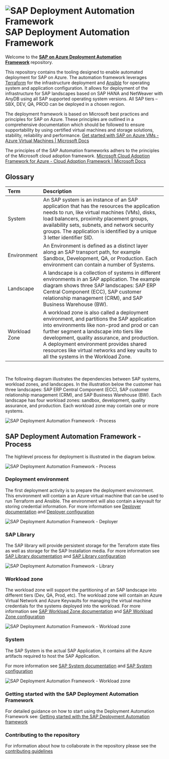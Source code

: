 # ![SAP Deployment Automation Framework](/documentation/SAP_Automation_on_Azure/assets/images/UnicornSAPBlack64x64.png) **SAP Deployment Automation Framework** #

Welcome to the [**SAP on Azure Deployment Automation Framework**](documentation/SAP_Automation_on_Azure/table_of_contents.md) repository.

This repository contains the tooling designed to enable automated deployment for SAP on Azure. The automation framework leverages [Terraform](https://www.terraform.io/) for the infrastructure deployment and [Ansible](https://www.ansible.com/) for operating system and application configuration. It allows for deployment of the infrastructure for SAP landscapes based on SAP HANA and NetWeaver with AnyDB using all SAP supported operating system versions. All SAP tiers – SBX, DEV, QA, PROD can be deployed in a chosen region.

The deployment framework is based on Microsoft best practices and principles for SAP on Azure. These principles are outlined in a comprehensive documentation which should be followed to ensure supportability by using certified virtual machines and storage solutions, stability, reliability and performance. [Get started with SAP on Azure VMs - Azure Virtual Machines | Microsoft Docs](https://docs.microsoft.com/azure/virtual-machines/workloads/sap/get-started)

The principles of the SAP Automation frameworks adhers to the principles of the Microsoft cloud adoption framework. [Microsoft Cloud Adoption Framework for Azure - Cloud Adoption Framework | Microsoft Docs](https://docs.microsoft.com/azure/cloud-adoption-framework/)

## Glossary ##

|Term           | Description|
| :-            | :-         |
|System         |An SAP system is an instance of an SAP application that has the resources the application needs to run, like virtual machines (VMs), disks, load balancers, proximity placement groups, availability sets, subnets, and network security groups. The application is identified by a unique 3 letter identifier SID.|
|Environment    |An Environment is defined as a distinct layer along an SAP transport path, for example Sandbox, Development, QA, or Production. Each environment can contain a number of Systems.|
|Landscape      |A landscape is a collection of systems in different environments in an SAP application. The example diagram shows three SAP landscapes: SAP ERP Central Component (ECC), SAP customer relationship management (CRM), and SAP Business Warehouse (BW).|
|Workload Zone  |A workload zone is also called a deployment environment, and partitions the SAP application into environments like non-prod and prod or can further segment a landscape into tiers like development, quality assurance, and production. A deployment environment provides shared resources like virtual networks and key vaults to all the systems in the Workload Zone.  

<br>

The following diagram illustrates the dependencies between SAP systems, workload zones, and landscapes. In the illustration below the customer has three landscapes: SAP ERP Central Component (ECC), SAP customer relationship management (CRM), and SAP Business Warehouse (BW). Each landscape has four workload zones: sandbox, development, quality assurance, and production. Each workload zone may contain one or more systems.

![SAP Deployment Automation Framework - Process](/documentation/images/SAP_estate.png)

## SAP Deployment Automation Framework - Process ##

The highlevel process for deployment is illustrated in the diagram below.

![SAP Deployment Automation Framework - Process](/documentation/images/SAP-Automation_Process.png)

### **Deployment environment** ###

The first deployment activity is to prepare the deployment environment. This environment will contain a an Azure virtual machine that can be used to run Terraform and Ansible. The environment will also contain a keyvault for storing credential information. For more information see [Deployer documentation](/documentation/SAP_Automation_on_Azure/Software_Documentation/product_documentation-deployer.md) and [Deployer configuration](/documentation/SAP_Automation_on_Azure/Software_Documentation/configuration-deployer.md)

![SAP Deployment Automation Framework - Deployer](/documentation/images/Deployer.png)

### **SAP Library** ###

The SAP library will provide persistent storage for the Terraform state files as well as storage for the SAP Installation media. For more information see [SAP Library documentation](/documentation/SAP_Automation_on_Azure/Software_Documentation/product_documentation-sap_library.md) and [SAP Library configuration](/documentation/SAP_Automation_on_Azure/Software_Documentation/configuration-sap_library.md)

![SAP Deployment Automation Framework - Library](/documentation/images/Library.png)

### **Workload zone** ###

The workload zone will support the partitioning of an SAP landscape into different tiers (Dev, QA, Prod, etc). The workload zone will contain an Azure Virtual Network and Azure Keyvaults for managing the virtual machine credentials for the systems deployed into the workload. For more information see [SAP Workload Zone documentation](/documentation/SAP_Automation_on_Azure/Software_Documentation/product_documentation-sapworkloadzone.md) and [SAP Workload Zone configuration](/documentation/SAP_Automation_on_Azure/Software_Documentation/configuration-sap_workloadzone.md)

![SAP Deployment Automation Framework - Workload zone](/documentation/images/Workload_zone.png)

### **System** ###

The SAP System is the actual SAP Application, it contains all the Azure artifacts required to host the SAP Application.

For more information see [SAP System documentation](/documentation/SAP_Automation_on_Azure/Software_Documentation/product_documentation-sap_deployment_unit.md) and [SAP System configuration](/documentation/SAP_Automation_on_Azure/Software_Documentation/configuration--sap_deployment_unit.md)

![SAP Deployment Automation Framework - Workload zone](/documentation/images/system.png)

### Getting started with the SAP Deployment Automation Framework ###

For detailed guidance on how to start using the Deployment Automation Framework see: [Getting started with the SAP Deployment Automation framework](/documentation/SAP_Automation_on_Azure/Process_Documentation/readme.md)

### Contributing to the repository ###


For information about how to collaborate in the repository please see the [contributing guidelines](contributions.md)
